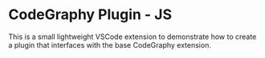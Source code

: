 # CodeGraphy Plugin - JS

This is a small lightweight VSCode extension to demonstrate how to create a plugin that interfaces with the base CodeGraphy extension.
